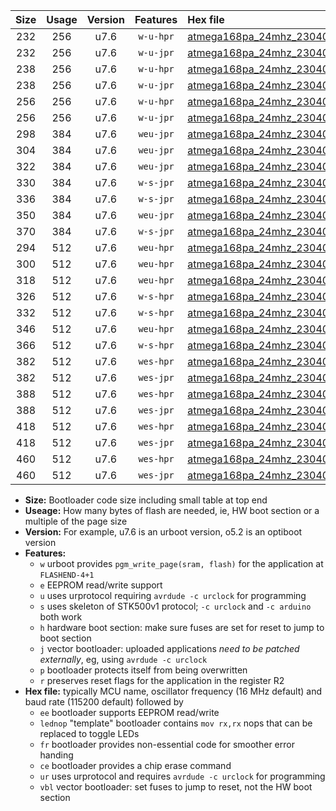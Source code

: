 |Size|Usage|Version|Features|Hex file|
|:-:|:-:|:-:|:-:|:--|
|232|256|u7.6|`w-u-hpr`|[atmega168pa_24mhz_230400bps_ur.hex](https://raw.githubusercontent.com/stefanrueger/urboot/main//atmega168pa_24mhz_230400bps_ur.hex)|
|232|256|u7.6|`w-u-jpr`|[atmega168pa_24mhz_230400bps_ur_vbl.hex](https://raw.githubusercontent.com/stefanrueger/urboot/main//atmega168pa_24mhz_230400bps_ur_vbl.hex)|
|238|256|u7.6|`w-u-hpr`|[atmega168pa_24mhz_230400bps_lednop_ur.hex](https://raw.githubusercontent.com/stefanrueger/urboot/main//atmega168pa_24mhz_230400bps_lednop_ur.hex)|
|238|256|u7.6|`w-u-jpr`|[atmega168pa_24mhz_230400bps_lednop_ur_vbl.hex](https://raw.githubusercontent.com/stefanrueger/urboot/main//atmega168pa_24mhz_230400bps_lednop_ur_vbl.hex)|
|256|256|u7.6|`w-u-hpr`|[atmega168pa_24mhz_230400bps_lednop_fr_ur.hex](https://raw.githubusercontent.com/stefanrueger/urboot/main//atmega168pa_24mhz_230400bps_lednop_fr_ur.hex)|
|256|256|u7.6|`w-u-jpr`|[atmega168pa_24mhz_230400bps_lednop_fr_ur_vbl.hex](https://raw.githubusercontent.com/stefanrueger/urboot/main//atmega168pa_24mhz_230400bps_lednop_fr_ur_vbl.hex)|
|298|384|u7.6|`weu-jpr`|[atmega168pa_24mhz_230400bps_ee_ur_vbl.hex](https://raw.githubusercontent.com/stefanrueger/urboot/main//atmega168pa_24mhz_230400bps_ee_ur_vbl.hex)|
|304|384|u7.6|`weu-jpr`|[atmega168pa_24mhz_230400bps_ee_lednop_ur_vbl.hex](https://raw.githubusercontent.com/stefanrueger/urboot/main//atmega168pa_24mhz_230400bps_ee_lednop_ur_vbl.hex)|
|322|384|u7.6|`weu-jpr`|[atmega168pa_24mhz_230400bps_ee_lednop_fr_ur_vbl.hex](https://raw.githubusercontent.com/stefanrueger/urboot/main//atmega168pa_24mhz_230400bps_ee_lednop_fr_ur_vbl.hex)|
|330|384|u7.6|`w-s-jpr`|[atmega168pa_24mhz_230400bps_vbl.hex](https://raw.githubusercontent.com/stefanrueger/urboot/main//atmega168pa_24mhz_230400bps_vbl.hex)|
|336|384|u7.6|`w-s-jpr`|[atmega168pa_24mhz_230400bps_lednop_vbl.hex](https://raw.githubusercontent.com/stefanrueger/urboot/main//atmega168pa_24mhz_230400bps_lednop_vbl.hex)|
|350|384|u7.6|`weu-jpr`|[atmega168pa_24mhz_230400bps_ee_lednop_fr_ce_ur_vbl.hex](https://raw.githubusercontent.com/stefanrueger/urboot/main//atmega168pa_24mhz_230400bps_ee_lednop_fr_ce_ur_vbl.hex)|
|370|384|u7.6|`w-s-jpr`|[atmega168pa_24mhz_230400bps_lednop_fr_vbl.hex](https://raw.githubusercontent.com/stefanrueger/urboot/main//atmega168pa_24mhz_230400bps_lednop_fr_vbl.hex)|
|294|512|u7.6|`weu-hpr`|[atmega168pa_24mhz_230400bps_ee_ur.hex](https://raw.githubusercontent.com/stefanrueger/urboot/main//atmega168pa_24mhz_230400bps_ee_ur.hex)|
|300|512|u7.6|`weu-hpr`|[atmega168pa_24mhz_230400bps_ee_lednop_ur.hex](https://raw.githubusercontent.com/stefanrueger/urboot/main//atmega168pa_24mhz_230400bps_ee_lednop_ur.hex)|
|318|512|u7.6|`weu-hpr`|[atmega168pa_24mhz_230400bps_ee_lednop_fr_ur.hex](https://raw.githubusercontent.com/stefanrueger/urboot/main//atmega168pa_24mhz_230400bps_ee_lednop_fr_ur.hex)|
|326|512|u7.6|`w-s-hpr`|[atmega168pa_24mhz_230400bps.hex](https://raw.githubusercontent.com/stefanrueger/urboot/main//atmega168pa_24mhz_230400bps.hex)|
|332|512|u7.6|`w-s-hpr`|[atmega168pa_24mhz_230400bps_lednop.hex](https://raw.githubusercontent.com/stefanrueger/urboot/main//atmega168pa_24mhz_230400bps_lednop.hex)|
|346|512|u7.6|`weu-hpr`|[atmega168pa_24mhz_230400bps_ee_lednop_fr_ce_ur.hex](https://raw.githubusercontent.com/stefanrueger/urboot/main//atmega168pa_24mhz_230400bps_ee_lednop_fr_ce_ur.hex)|
|366|512|u7.6|`w-s-hpr`|[atmega168pa_24mhz_230400bps_lednop_fr.hex](https://raw.githubusercontent.com/stefanrueger/urboot/main//atmega168pa_24mhz_230400bps_lednop_fr.hex)|
|382|512|u7.6|`wes-hpr`|[atmega168pa_24mhz_230400bps_ee.hex](https://raw.githubusercontent.com/stefanrueger/urboot/main//atmega168pa_24mhz_230400bps_ee.hex)|
|382|512|u7.6|`wes-jpr`|[atmega168pa_24mhz_230400bps_ee_vbl.hex](https://raw.githubusercontent.com/stefanrueger/urboot/main//atmega168pa_24mhz_230400bps_ee_vbl.hex)|
|388|512|u7.6|`wes-hpr`|[atmega168pa_24mhz_230400bps_ee_lednop.hex](https://raw.githubusercontent.com/stefanrueger/urboot/main//atmega168pa_24mhz_230400bps_ee_lednop.hex)|
|388|512|u7.6|`wes-jpr`|[atmega168pa_24mhz_230400bps_ee_lednop_vbl.hex](https://raw.githubusercontent.com/stefanrueger/urboot/main//atmega168pa_24mhz_230400bps_ee_lednop_vbl.hex)|
|418|512|u7.6|`wes-hpr`|[atmega168pa_24mhz_230400bps_ee_lednop_fr.hex](https://raw.githubusercontent.com/stefanrueger/urboot/main//atmega168pa_24mhz_230400bps_ee_lednop_fr.hex)|
|418|512|u7.6|`wes-jpr`|[atmega168pa_24mhz_230400bps_ee_lednop_fr_vbl.hex](https://raw.githubusercontent.com/stefanrueger/urboot/main//atmega168pa_24mhz_230400bps_ee_lednop_fr_vbl.hex)|
|460|512|u7.6|`wes-hpr`|[atmega168pa_24mhz_230400bps_ee_lednop_fr_ce.hex](https://raw.githubusercontent.com/stefanrueger/urboot/main//atmega168pa_24mhz_230400bps_ee_lednop_fr_ce.hex)|
|460|512|u7.6|`wes-jpr`|[atmega168pa_24mhz_230400bps_ee_lednop_fr_ce_vbl.hex](https://raw.githubusercontent.com/stefanrueger/urboot/main//atmega168pa_24mhz_230400bps_ee_lednop_fr_ce_vbl.hex)|

- **Size:** Bootloader code size including small table at top end
- **Useage:** How many bytes of flash are needed, ie, HW boot section or a multiple of the page size
- **Version:** For example, u7.6 is an urboot version, o5.2 is an optiboot version
- **Features:**
  + `w` urboot provides `pgm_write_page(sram, flash)` for the application at `FLASHEND-4+1`
  + `e` EEPROM read/write support
  + `u` uses urprotocol requiring `avrdude -c urclock` for programming
  + `s` uses skeleton of STK500v1 protocol; `-c urclock` and `-c arduino` both work
  + `h` hardware boot section: make sure fuses are set for reset to jump to boot section
  + `j` vector bootloader: uploaded applications *need to be patched externally*, eg, using `avrdude -c urclock`
  + `p` bootloader protects itself from being overwritten
  + `r` preserves reset flags for the application in the register R2
- **Hex file:** typically MCU name, oscillator frequency (16 MHz default) and baud rate (115200 default) followed by
  + `ee` bootloader supports EEPROM read/write
  + `lednop` "template" bootloader contains `mov rx,rx` nops that can be replaced to toggle LEDs
  + `fr` bootloader provides non-essential code for smoother error handing
  + `ce` bootloader provides a chip erase command
  + `ur` uses urprotocol and requires `avrdude -c urclock` for programming
  + `vbl` vector bootloader: set fuses to jump to reset, not the HW boot section
